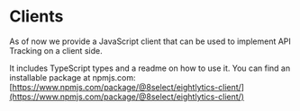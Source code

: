 # Clients

As of now we provide a JavaScript client that can be used to implement API Tracking on a client side.

It includes TypeScript types and a readme on how to use it. You can find an installable package at npmjs.com: [https://www.npmjs.com/package/@8select/eightlytics-client/](https://www.npmjs.com/package/@8select/eightlytics-client/)
